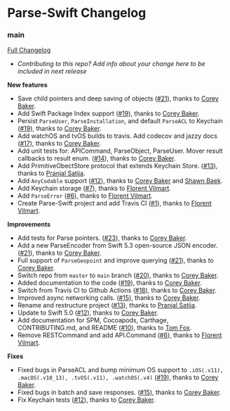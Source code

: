 # Parse-Swift Changelog

### main
[Full Changelog](https://github.com/parse-community/Parse-Swift/compare/1.0.0...main)
* _Contributing to this repo? Add info about your change here to be included in next release_

__New features__
- Save child pointers and deep saving of objects ([#21](https://github.com/parse-community/Parse-Swift/pull/21)), thanks to [Corey Baker](https://github.com/cbaker6).
- Add Swift Package Index support ([#19](https://github.com/parse-community/Parse-Swift/pull/19)), thanks to [Corey Baker](https://github.com/cbaker6).
- Persist `ParseUser`, `ParseInstallation`, and default `ParseACL` to Keychain ([#19](https://github.com/parse-community/Parse-Swift/pull/19)), thanks to [Corey Baker](https://github.com/cbaker6).
- Add watchOS and tvOS builds to travis. Add codecov and jazzy docs ([#17](https://github.com/parse-community/Parse-Swift/pull/17)), thanks to [Corey Baker](https://github.com/cbaker6).
- Add unit tests for: APICommand, ParseObject, ParseUser. Mover result callbacks to result enum. ([#14](https://github.com/parse-community/Parse-Swift/pull/14)), thanks to [Corey Baker](https://github.com/cbaker6).
- Add PrimitiveObectStore protocol that extends Keychain Store. ([#13](https://github.com/parse-community/Parse-Swift/pull/13)), thanks to [Pranjal Satija](https://github.com/pranjalsatija).
- Add `AnyCodable` support ([#12](https://github.com/parse-community/Parse-Swift/pull/12)), thanks to [Corey Baker](https://github.com/cbaker6) and [Shawn Baek](https://github.com/ShawnBaek).
- Add Keychain storage ([#7](https://github.com/parse-community/Parse-Swift/pull/7)), thanks to [Florent Vilmart](https://github.com/flovilmart).
- Add `ParseError` ([#6](https://github.com/parse-community/Parse-Swift/pull/6)), thanks to [Florent Vilmart](https://github.com/flovilmart).
- Create Parse-Swift project and add Travis CI ([#1](https://github.com/parse-community/Parse-Swift/pull/1)), thanks to [Florent Vilmart](https://github.com/flovilmart).

__Improvements__
- Add tests for Parse pointers. ([#23](https://github.com/parse-community/Parse-Swift/pull/23)), thanks to [Corey Baker](https://github.com/cbaker6).
- Add a new ParseEncoder from Swift 5.3 open-source JSON encoder. ([#21](https://github.com/parse-community/Parse-Swift/pull/21)), thanks to [Corey Baker](https://github.com/cbaker6).
- Full support of `ParseGeopoint` and improve querying ([#21](https://github.com/parse-community/Parse-Swift/pull/21)), thanks to [Corey Baker](https://github.com/cbaker6).
- Switch repo from `master` to `main` branch ([#20](https://github.com/parse-community/Parse-Swift/pull/20)), thanks to [Corey Baker](https://github.com/cbaker6).
- Added documentation to the code ([#19](https://github.com/parse-community/Parse-Swift/pull/19)), thanks to [Corey Baker](https://github.com/cbaker6).
- Switch from Travis CI to Github Actions ([#18](https://github.com/parse-community/Parse-Swift/pull/18)), thanks to [Corey Baker](https://github.com/cbaker6).
- Improved async networking calls. ([#15](https://github.com/parse-community/Parse-Swift/pull/15)), thanks to [Corey Baker](https://github.com/cbaker6).
- Rename and restructure project ([#13](https://github.com/parse-community/Parse-Swift/pull/13)), thanks to [Pranjal Satija](https://github.com/pranjalsatija).
- Update to Swift 5.0 ([#12](https://github.com/parse-community/Parse-Swift/pull/12)), thanks to [Corey Baker](https://github.com/cbaker6).
- Add documentation for SPM, Cocoapods, Carthage, CONTRIBUTING.md, and README ([#10](https://github.com/parse-community/Parse-Swift/pull/10)), thanks to [Tom Fox](https://github.com/TomWFox).
- Remove RESTCommand and add API.Command ([#6](https://github.com/parse-community/Parse-Swift/pull/6)), thanks to [Florent Vilmart](https://github.com/flovilmart).

__Fixes__
- Fixed bugs in ParseACL and bump minimum OS support to `.iOS(.v11), .macOS(.v10_13), .tvOS(.v11), .watchOS(.v4)` ([#19](https://github.com/parse-community/Parse-Swift/pull/19)), thanks to [Corey Baker](https://github.com/cbaker6).
- Fixed bugs in batch and save responses. ([#15](https://github.com/parse-community/Parse-Swift/pull/15)), thanks to [Corey Baker](https://github.com/cbaker6).
- Fix Keychain tests ([#12](https://github.com/parse-community/Parse-Swift/pull/12)), thanks to [Corey Baker](https://github.com/cbaker6).
